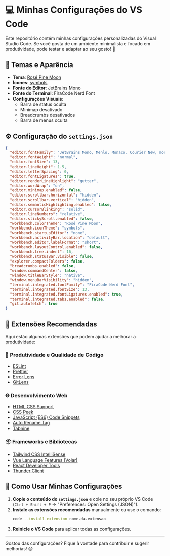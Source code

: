 # 💻 Minhas Configurações do VS Code

Este repositório contém minhas configurações personalizadas do Visual Studio Code. Se você gosta de um ambiente minimalista e focado em produtividade, pode testar e adaptar ao seu gosto! 🚀

## 🎨 Temas e Aparência
- **Tema**: [Rosé Pine Moon](https://marketplace.visualstudio.com/items?itemName=rose-pine.rose-pine)
- **Ícones**: [symbols](https://marketplace.visualstudio.com/items?itemName=ryuta46.symbols)
- **Fonte do Editor**: JetBrains Mono
- **Fonte do Terminal**: FiraCode Nerd Font
- **Configurações Visuais**:
  - Barra de status oculta
  - Minimap desativado
  - Breadcrumbs desativados
  - Barra de menus oculta

## ⚙️ Configuração do `settings.json`
```json
{
  "editor.fontFamily": "JetBrains Mono, Menlo, Monaco, Courier New, monospace",
  "editor.fontWeight": "normal",
  "editor.fontSize": 13,
  "editor.lineHeight": 1.5,
  "editor.letterSpacing": 0,
  "editor.fontLigatures": true,
  "editor.renderLineHighlight": "gutter",
  "editor.wordWrap": "on",
  "editor.minimap.enabled": false,
  "editor.scrollbar.horizontal": "hidden",
  "editor.scrollbar.vertical": "hidden",
  "editor.semanticHighlighting.enabled": false,
  "editor.cursorBlinking": "solid",
  "editor.lineNumbers": "relative",
  "editor.stickyScroll.enabled": false,
  "workbench.colorTheme": "Rosé Pine Moon",
  "workbench.iconTheme": "symbols",
  "workbench.startupEditor": "none",
  "workbench.activityBar.location": "default",
  "workbench.editor.labelFormat": "short",
  "workbench.layoutControl.enabled": false,
  "workbench.tree.indent": 16,
  "workbench.statusBar.visible": false,
  "explorer.compactFolders": false,
  "breadcrumbs.enabled": false,
  "window.commandCenter": false,
  "window.titleBarStyle": "native",
  "window.menuBarVisibility": "hidden",
  "terminal.integrated.fontFamily": "FiraCode Nerd Font",
  "terminal.integrated.fontSize": 13,
  "terminal.integrated.fontLigatures.enabled": true,
  "terminal.integrated.tabs.enabled": false,
  "git.autofetch": true
}
```

## 🔌 Extensões Recomendadas
Aqui estão algumas extensões que podem ajudar a melhorar a produtividade:

### 📌 Produtividade e Qualidade de Código
- [ESLint](https://marketplace.visualstudio.com/items?itemName=dbaeumer.vscode-eslint)
- [Prettier](https://marketplace.visualstudio.com/items?itemName=esbenp.prettier-vscode)
- [Error Lens](https://marketplace.visualstudio.com/items?itemName=usernamehw.errorlens)
- [GitLens](https://marketplace.visualstudio.com/items?itemName=eamodio.gitlens)

### 🌐 Desenvolvimento Web
- [HTML CSS Support](https://marketplace.visualstudio.com/items?itemName=ecmel.vscode-html-css)
- [CSS Peek](https://marketplace.visualstudio.com/items?itemName=pranaygp.vscode-css-peek)
- [JavaScript (ES6) Code Snippets](https://marketplace.visualstudio.com/items?itemName=xabikos.JavaScriptSnippets)
- [Auto Rename Tag](https://marketplace.visualstudio.com/items?itemName=formulahendry.auto-rename-tag)
- [Tabnine](https://marketplace.visualstudio.com/items?itemName=TabNine.tabnine-vscode)

### 📦 Frameworks e Bibliotecas
- [Tailwind CSS IntelliSense](https://marketplace.visualstudio.com/items?itemName=bradlc.vscode-tailwindcss)
- [Vue Language Features (Volar)](https://marketplace.visualstudio.com/items?itemName=Vue.volar)
- [React Developer Tools](https://marketplace.visualstudio.com/items?itemName=dsznajder.es7-react-js-snippets)
- [Thunder Client](https://marketplace.visualstudio.com/items?itemName=rangav.vscode-thunder-client)

## 🚀 Como Usar Minhas Configurações
1. **Copie o conteúdo do `settings.json`** e cole no seu próprio VS Code (`Ctrl + Shift + P` → "Preferences: Open Settings (JSON)").
2. **Instale as extensões recomendadas** manualmente ou use o comando:
   ```sh
   code --install-extension nome.da.extensao
   ```
3. **Reinicie o VS Code** para aplicar todas as configurações.

---
Gostou das configurações? Fique à vontade para contribuir e sugerir melhorias! 😊

